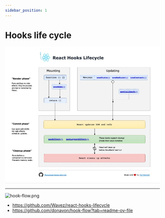 ```yaml
---
sidebar_position: 1
---
```


# Hooks life cycle

![react-hooks-lifecycle](https://raw.githubusercontent.com/Wavez/react-hooks-lifecycle/master/screenshot.jpg)

---

![hook-flow.png](https://raw.githubusercontent.com/donavon/hook-flow/master/hook-flow.png)

- https://github.com/Wavez/react-hooks-lifecycle
- https://github.com/donavon/hook-flow?tab=readme-ov-file
